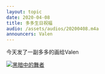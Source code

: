 ```yaml
---
layout: topic
date: 2020-04-08
title: 多多生日祝福
audio: /assets/audios/20200408.m4a
announcers: Valen
---
```


今天发了一副多多的画给Valen

[![黑暗中的舞者](https://c.jie.sh/gallery/paintings/dance-in-the-dark-thumbnail.jpeg)](https://c.jie.sh/paintings/2020/04/06/dance-in-the-dark.html)